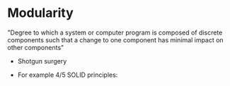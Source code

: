 Modularity
==========

"Degree to which a system or computer program is composed of discrete components such that a change to one component has minimal impact on other components"

- Shotgun surgery

- For example 4/5 SOLID principles:

